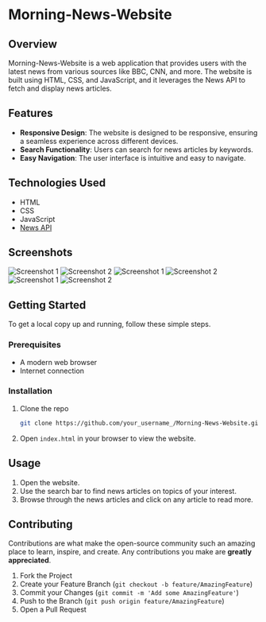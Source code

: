 # Morning-News-Website
## Overview

Morning-News-Website is a web application that provides users with the latest news from various sources like BBC, CNN, and more. The website is built using HTML, CSS, and JavaScript, and it leverages the News API to fetch and display news articles.

## Features

- **Responsive Design**: The website is designed to be responsive, ensuring a seamless experience across different devices.
- **Search Functionality**: Users can search for news articles by keywords.
- **Easy Navigation**: The user interface is intuitive and easy to navigate.

## Technologies Used

- HTML
- CSS
- JavaScript
- [News API](https://newsapi.org/)

## Screenshots

![Screenshot 1](path/to/screenshot1.png)
![Screenshot 2](path/to/screenshot2.png)
![Screenshot 1](path/to/screenshot1.png)
![Screenshot 2](path/to/screenshot2.png)
![Screenshot 1](path/to/screenshot1.png)
![Screenshot 2](path/to/screenshot2.png)

## Getting Started

To get a local copy up and running, follow these simple steps.

### Prerequisites

- A modern web browser
- Internet connection

### Installation

1. Clone the repo
    ```sh
    git clone https://github.com/your_username_/Morning-News-Website.git
    ```
2. Open `index.html` in your browser to view the website.

## Usage

1. Open the website.
2. Use the search bar to find news articles on topics of your interest.
3. Browse through the news articles and click on any article to read more.

## Contributing

Contributions are what make the open-source community such an amazing place to learn, inspire, and create. Any contributions you make are **greatly appreciated**.

1. Fork the Project
2. Create your Feature Branch (`git checkout -b feature/AmazingFeature`)
3. Commit your Changes (`git commit -m 'Add some AmazingFeature'`)
4. Push to the Branch (`git push origin feature/AmazingFeature`)
5. Open a Pull Request